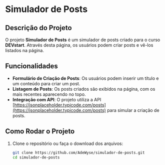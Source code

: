 # Simulador de Posts

## Descrição do Projeto

O projeto **Simulador de Posts** é um simulador de posts criado para o curso **DEVstart**. Através desta página, os usuários podem criar posts e vê-los listados na página.

## Funcionalidades

- **Formulário de Criação de Posts**: Os usuários podem inserir um título e um conteúdo para criar um post.
- **Listagem de Posts**: Os posts criados são exibidos na página, com os mais recentes aparecendo no topo.
- **Integração com API**: O projeto utiliza a API [https://jsonplaceholder.typicode.com/posts](https://jsonplaceholder.typicode.com/posts) para simular a criação de posts.

## Como Rodar o Projeto

1. Clone o repositório ou faça o download dos arquivos:

   ```bash
   git clone https://github.com/AdeWyse/simulador-de-posts.git
   cd simulador-de-posts

